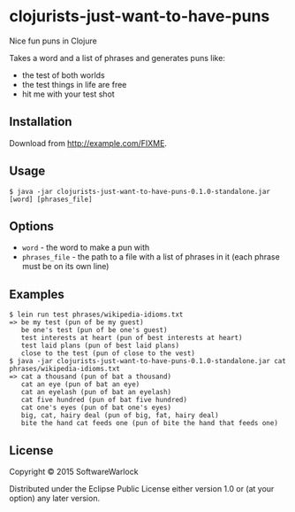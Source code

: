 # clojurists-just-want-to-have-puns

Nice fun puns in Clojure

Takes a word and a list of phrases and generates puns like:
* the test of both worlds
* the test things in life are free
* hit me with your test shot

## Installation

Download from http://example.com/FIXME.

## Usage

    $ java -jar clojurists-just-want-to-have-puns-0.1.0-standalone.jar [word] [phrases_file]

## Options

* `word` - the word to make a pun with
* `phrases_file` - the path to a file with a list of phrases in it (each phrase must be on its own line)

## Examples

    $ lein run test phrases/wikipedia-idioms.txt 
    => be my test (pun of be my guest)
       be one's test (pun of be one's guest)
       test interests at heart (pun of best interests at heart)
       test laid plans (pun of best laid plans)
       close to the test (pun of close to the vest)
    $ java -jar clojurists-just-want-to-have-puns-0.1.0-standalone.jar cat phrases/wikipedia-idioms.txt 
    => cat a thousand (pun of bat a thousand)
       cat an eye (pun of bat an eye)
       cat an eyelash (pun of bat an eyelash)
       cat five hundred (pun of bat five hundred)
       cat one's eyes (pun of bat one's eyes)
       big, cat, hairy deal (pun of big, fat, hairy deal)
       bite the hand cat feeds one (pun of bite the hand that feeds one)

## License

Copyright © 2015 SoftwareWarlock

Distributed under the Eclipse Public License either version 1.0 or (at
your option) any later version.
